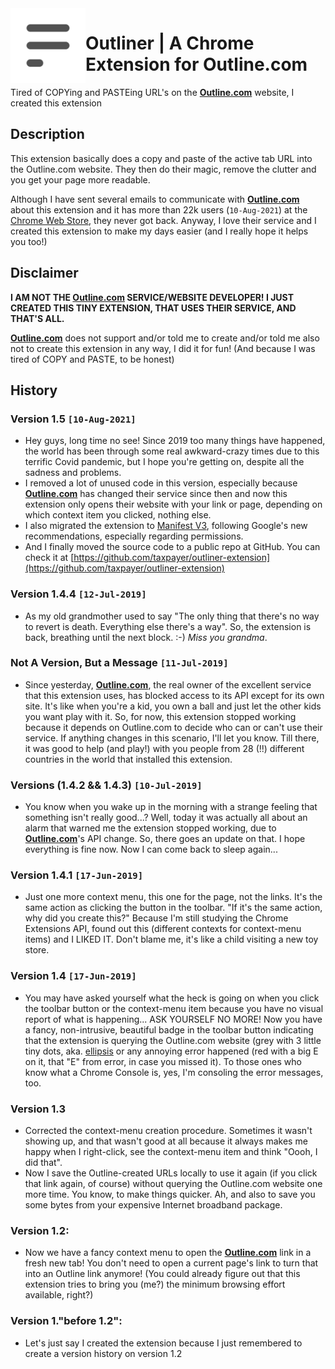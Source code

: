 <a href="https://outline.com">
    <img src="https://github.com/taxpayer/outliner-extension/blob/main/outline-logo.png?raw=true" alt="Outline.com logo" title="Outline.com" align="left" height="120" />
</a>

# Outliner | A Chrome Extension for Outline.com

Tired of COPYing and PASTEing URL's on the **[Outline.com](https://outline.com)** website, I created this extension

## Description

This extension basically does a copy and paste of the active tab URL into the Outline.com website. They then do their magic, remove the clutter and you get your page more readable.

Although I have sent several emails to communicate with **[Outline.com](https://outline.com)** about this extension and it has more than 22k users (`10-Aug-2021`) at the [Chrome Web Store](https://chrome.google.com/webstore/detail/outliner-a-chrome-extensi/eegpjjnajnplmkigmoglgbgpibgkkepo), they never got back. Anyway, I love their service and I created this extension to make my days easier (and I really hope it helps you too!)

## Disclaimer

**I AM NOT THE **[Outline.com](https://outline.com)** SERVICE/WEBSITE DEVELOPER! I JUST CREATED THIS TINY EXTENSION, THAT USES THEIR SERVICE, AND THAT'S ALL.**

**[Outline.com](https://outline.com)** does not support and/or told me to create and/or told me also not to create this extension in any way, I did it for fun! (And because I was tired of COPY and PASTE, to be honest)

## History
### Version 1.5 `[10-Aug-2021]`
- Hey guys, long time no see! Since 2019 too many things have happened, the world has been through some real awkward-crazy times due to this terrific Covid pandemic, but I hope you're getting on, despite all the sadness and problems.
- I removed a lot of unused code in this version, especially because **[Outline.com](https://outline.com)** has changed their service since then and now this extension only opens their website with your link or page, depending on which context item you clicked, nothing else.
- I also migrated the extension to [Manifest V3](https://developer.chrome.com/docs/extensions/mv3/intro/mv3-migration/), following Google's new recommendations, especially regarding permissions.
- And I finally moved the source code to a public repo at GitHub. You can check it at [https://github.com/taxpayer/outliner-extension](https://github.com/taxpayer/outliner-extension)

### Version 1.4.4 `[12-Jul-2019]`
- As my old grandmother used to say "The only thing that there's no way to revert is death. Everything else there's a way". So, the extension is back, breathing until the next block. :-) *Miss you grandma*.

### Not A Version, But a Message `[11-Jul-2019]`
- Since yesterday, **[Outline.com](https://outline.com)**, the real owner of the excellent service that this extension uses, has blocked access to its API except for its own site. It's like when you're a kid, you own a ball and just let the other kids you want play with it. So, for now, this extension stopped working because it depends on Outline.com to decide who can or can't use their service. If anything changes in this scenario, I'll let you know. Till there, it was good to help (and play!) with you people from 28 (!!) different countries in the world that installed this extension.

### Versions (1.4.2 && 1.4.3) `[10-Jul-2019]`
- You know when you wake up in the morning with a strange feeling that something isn't really good...? Well, today it was actually all about an alarm that warned me the extension stopped working, due to **[Outline.com](https://outline.com)**'s API change. So, there goes an update on that. I hope everything is fine now. Now I can come back to sleep again...

### Version 1.4.1 `[17-Jun-2019]`
- Just one more context menu, this one for the page, not the links. It's the same action as clicking the button in the toolbar. "If it's the same action, why did you create this?" Because I'm still studying the Chrome Extensions API, found out this (different contexts for context-menu items) and I LIKED IT. Don't blame me, it's like a child visiting a new toy store.

### Version 1.4 `[17-Jun-2019]`
- You may have asked yourself what the heck is going on when you click the toolbar button or the context-menu item because you have no visual report of what is happening... ASK YOURSELF NO MORE! Now you have a fancy, non-intrusive, beautiful badge in the toolbar button indicating that the extension is querying the Outline.com website (grey with 3 little tiny dots, aka. [ellipsis](https://en.wikipedia.org/wiki/Ellipsis) or any annoying error happened (red with a big E on it, that "E" from error, in case you missed it). To those ones who know what a Chrome Console is, yes, I'm consoling the error messages, too. 

### Version 1.3
- Corrected the context-menu creation procedure. Sometimes it wasn't showing up, and that wasn't good at all because it always makes me happy when I right-click, see the context-menu item and think "Oooh, I did that".
- Now I save the Outline-created URLs locally to use it again (if you click that link again, of course) without querying the Outline.com website one more time. You know, to make things quicker. Ah, and also to save you some bytes from your expensive Internet broadband package.

### Version 1.2: 
- Now we have a fancy context menu to open the **[Outline.com](https://outline.com)** link in a fresh new tab! You don't need to open a current page's link to turn that into an Outline link anymore! (You could already figure out that this extension tries to bring you (me?) the minimum browsing effort available, right?)

### Version 1."before 1.2":
- Let's just say I created the extension because I just remembered to create a version history on version 1.2